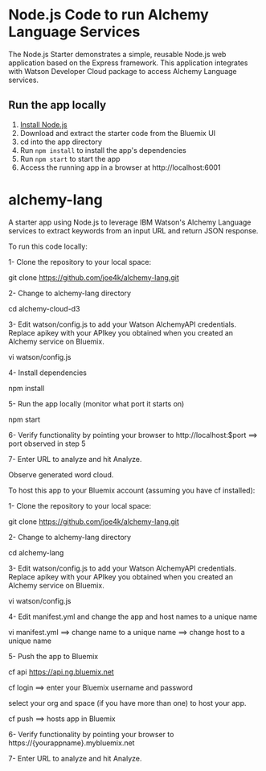 # Node.js Code to run Alchemy Language Services

The Node.js Starter demonstrates a simple, reusable Node.js web application based on the Express framework. This application integrates with Watson Developer
Cloud package to access Alchemy Language services.

## Run the app locally

1. [Install Node.js][]
2. Download and extract the starter code from the Bluemix UI
3. cd into the app directory
4. Run `npm install` to install the app's dependencies
5. Run `npm start` to start the app
6. Access the running app in a browser at http://localhost:6001

[Install Node.js]: https://nodejs.org/en/download/


# alchemy-lang
A starter app using Node.js to leverage IBM Watson's Alchemy Language services to extract keywords from an input URL and return JSON response.

To run this code locally:

1- Clone the repository to your local space:

git clone https://github.com/joe4k/alchemy-lang.git

2- Change to alchemy-lang directory

cd alchemy-cloud-d3

3- Edit watson/config.js to add your Watson AlchemyAPI credentials. Replace apikey with your APIkey you obtained when you created an Alchemy service on Bluemix.

vi watson/config.js

4- Install dependencies

npm install

5- Run the app locally (monitor what port it starts on)

npm start

6- Verify functionality by pointing your browser to http://localhost:$port ==> port observed in step 5

7- Enter URL to analyze and hit Analyze.

Observe generated word cloud.


To host this app to your Bluemix account (assuming you have cf installed):

1- Clone the repository to your local space:

git clone https://github.com/joe4k/alchemy-lang.git

2- Change to alchemy-lang directory

cd alchemy-lang

3- Edit watson/config.js to add your Watson AlchemyAPI credentials. Replace apikey with your APIkey you obtained when you created an Alchemy service on Bluemix.

vi watson/config.js

4- Edit manifest.yml and change the app and host names to a unique name

vi manifest.yml
==> change name to a unique name
==> change host to a unique name

5- Push the app to Bluemix

cf api https://api.ng.bluemix.net

cf login        ==> enter your Bluemix username and password

select your org and space (if you have more than one) to host your app.

cf push         ==> hosts app in Bluemix

6- Verify functionality by pointing your browser to https://{yourappname}.mybluemix.net

7- Enter URL to analyze and hit Analyze.



